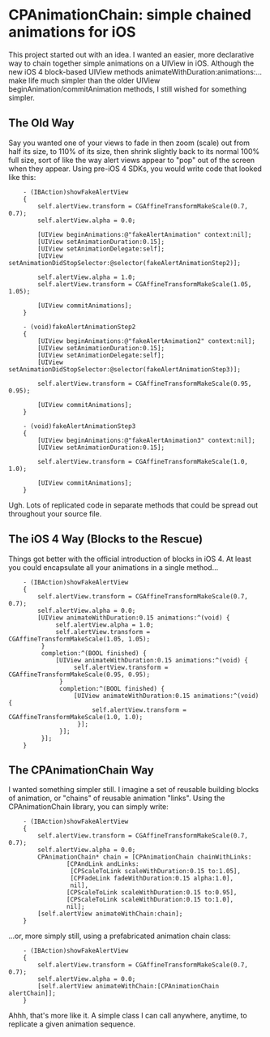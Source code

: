 # CPAnimationChain: simple chained animations for iOS

This project started out with an idea. I wanted an easier, more declarative way to chain together simple animations on a UIView in iOS. Although the new iOS 4 block-based UIView methods animateWithDuration:animations:... make life much simpler than the older UIView beginAnimation/commitAnimation methods, I still wished for something simpler.

## The Old Way

Say you wanted one of your views to fade in then zoom (scale) out from half its size, to 110% of its size, then shrink slightly back to its normal 100% full size, sort of like the way alert views appear to "pop" out of the screen when they appear. Using pre-iOS 4 SDKs, you would write code that looked like this:

```
	- (IBAction)showFakeAlertView
	{
		self.alertView.transform = CGAffineTransformMakeScale(0.7, 0.7);
		self.alertView.alpha = 0.0;
		
		[UIView beginAnimations:@"fakeAlertAnimation" context:nil];
		[UIView setAnimationDuration:0.15];
		[UIView setAnimationDelegate:self];
		[UIView setAnimationDidStopSelector:@selector(fakeAlertAnimationStep2)];
		
		self.alertView.alpha = 1.0;
		self.alertView.transform = CGAffineTransformMakeScale(1.05, 1.05);
		
		[UIView commitAnimations];
	}
	
	- (void)fakeAlertAnimationStep2
	{
		[UIView beginAnimations:@"fakeAlertAnimation2" context:nil];
		[UIView setAnimationDuration:0.15];
		[UIView setAnimationDelegate:self];
		[UIView setAnimationDidStopSelector:@selector(fakeAlertAnimationStep3)];
		
		self.alertView.transform = CGAffineTransformMakeScale(0.95, 0.95);
		
		[UIView commitAnimations];
	}
	
	- (void)fakeAlertAnimationStep3
	{
		[UIView beginAnimations:@"fakeAlertAnimation3" context:nil];
		[UIView setAnimationDuration:0.15];
		
		self.alertView.transform = CGAffineTransformMakeScale(1.0, 1.0);
		
		[UIView commitAnimations];
	}

```

Ugh. Lots of replicated code in separate methods that could be spread out throughout your source file.

## The iOS 4 Way (Blocks to the Rescue)

Things got better with the official introduction of blocks in iOS 4. At least you could encapsulate all your animations in a single method...

```
	- (IBAction)showFakeAlertView
	{
		self.alertView.transform = CGAffineTransformMakeScale(0.7, 0.7);
		self.alertView.alpha = 0.0;
		[UIView animateWithDuration:0.15 animations:^(void) {
			 self.alertView.alpha = 1.0;
			 self.alertView.transform = CGAffineTransformMakeScale(1.05, 1.05);
		 } 
		 completion:^(BOOL finished) {
			 [UIView animateWithDuration:0.15 animations:^(void) {
				  self.alertView.transform = CGAffineTransformMakeScale(0.95, 0.95);
			  } 
			  completion:^(BOOL finished) {
				  [UIView animateWithDuration:0.15 animations:^(void) {
					   self.alertView.transform = CGAffineTransformMakeScale(1.0, 1.0);
				   }];
			  }];
		 }];
	}
```

## The CPAnimationChain Way

I wanted something simpler still. I imagine a set of reusable building blocks of animation, or "chains" of reusable animation "links". Using the CPAnimationChain library, you can simply write:

```
	- (IBAction)showFakeAlertView
	{
		self.alertView.transform = CGAffineTransformMakeScale(0.7, 0.7);
		self.alertView.alpha = 0.0;
		CPAnimationChain* chain = [CPAnimationChain chainWithLinks:
				[CPAndLink andLinks:
				 [CPScaleToLink scaleWithDuration:0.15 to:1.05],
				 [CPFadeLink fadeWithDuration:0.15 alpha:1.0],
				 nil],
				[CPScaleToLink scaleWithDuration:0.15 to:0.95],
				[CPScaleToLink scaleWithDuration:0.15 to:1.0],
				nil];
		[self.alertView animateWithChain:chain];
	}
```

...or, more simply still, using a prefabricated animation chain class:

```
	- (IBAction)showFakeAlertView
	{
		self.alertView.transform = CGAffineTransformMakeScale(0.7, 0.7);
		self.alertView.alpha = 0.0;
		[self.alertView animateWithChain:[CPAnimationChain alertChain]];
	}
```

Ahhh, that's more like it. A simple class I can call anywhere, anytime, to replicate a given animation sequence.

